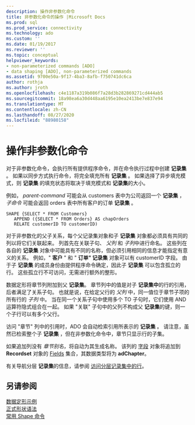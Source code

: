 ```yaml
---
description: 操作非参数化命令
title: 非参数化命令的操作 |Microsoft Docs
ms.prod: sql
ms.prod_service: connectivity
ms.technology: ado
ms.custom: ''
ms.date: 01/19/2017
ms.reviewer: ''
ms.topic: conceptual
helpviewer_keywords:
- non-parameterized commands [ADO]
- data shaping [ADO], non-parameterized commands
ms.assetid: 9700e50a-9f17-4ba3-8afb-f750741dc6ca
author: rothja
ms.author: jroth
ms.openlocfilehash: c4e1187a319b086f7a28d3b282869271cd444ab5
ms.sourcegitcommit: 18a98ea6a30d448aa6195e10ea2413be7e837e94
ms.translationtype: MT
ms.contentlocale: zh-CN
ms.lasthandoff: 08/27/2020
ms.locfileid: "88980158"
---
```

# <a name="operation-of-non-parameterized-commands"></a>操作非参数化命令
对于非参数化命令，会执行所有提供程序命令，并在命令执行过程中创建 **记录集** 。 如果以同步方式执行命令，将完全填充所有 **记录集** 。 如果选择了异步填充模式，则 **记录集** 的填充状态将取决于填充模式和 **记录集**的大小。  
  
 例如， *parent-command* 可能会从 customers 表中为公司返回一个 **记录集** ， *子命令* 可能会返回 orders 表中所有客户的订单 **记录集** 。  
  
```  
SHAPE {SELECT * FROM Customers}   
   APPEND ({SELECT * FROM Orders} AS chapOrders   
   RELATE customerID TO customerID)  
```  
  
 对于非参数化的父子关系，每个父记录集对象和子 **记录集** 对象都必须具有共同的列以将它们关联起来。 列首先在关联子句、 *父列* 和 *子列*中进行命名。 这些列在各自的 **记录集** 对象中可能具有不同的名称，但必须引用相同的信息才能指定有意义的关系。 例如，" **客户** " 和 " **订单" 记录集** 对象可以有 customerID 字段。 由于子 **记录集** 的成员身份由提供程序命令确定，因此子 **记录集** 可以包含孤立的行。 这些孤立行不可访问，无需进行额外的整形。  
  
 数据定形将章节列附加到父 **记录集**。 章节列中的值是对子 **记录集中**的行的引用，后者满足了关系子句。 也就是说，在给定父行的 *父列* 中，同一值位于章节子项的所有行的 *子列* 中。 当在同一个关系子句中使用多个 TO 子句时，它们使用 AND 运算符隐式组合在一起。 如果 "关联" 子句中的父列不构成父 **记录集**的键，则一个子行可以有多个父行。  
  
 访问 "章节" 列中的引用时，ADO 会自动检索引用所表示的 **记录集** 。 请注意，虽然已检索整个子 **记录集** ，但在非参数化命令中，章节只显示行的子集。  
  
 如果追加列没有 *章节别名*，将自动为其生成名称。 该列的 [字段](../../reference/ado-api/field-object.md) 对象将追加到 **Recordset** 对象的 [Fields](../../reference/ado-api/fields-collection-ado.md) 集合，其数据类型将为 **adChapter**。  
  
 有关导航分层 **记录集**的信息，请参阅 [访问分层记录集中的行](./accessing-rows-in-a-hierarchical-recordset.md)。  
  
## <a name="see-also"></a>另请参阅  
 [数据定形示例](./data-shaping-example.md)   
 [正式形状语法](./formal-shape-grammar.md)   
 [常用 Shape 命令](./shape-commands-in-general.md)